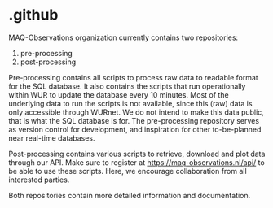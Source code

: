 # .github

MAQ-Observations organization currently contains two repositories:
1) pre-processing
2) post-processing

Pre-processing contains all scripts to process raw data to readable format for the SQL database. It also contains the scripts that run operationally within WUR to update the database every 10 minutes. Most of the underlying data to run the scripts is not available, since this (raw) data is only accessible through WURnet. We do not intend to make this data public, that is what the SQL database is for. The pre-processing repository serves as version control for development, and inspiration for other to-be-planned near real-time databases.

Post-processing contains various scripts to retrieve, download and plot data through our API. Make sure to register at https://maq-observations.nl/api/ to be able to use these scripts. Here, we encourage collaboration from all interested parties.

Both repositories contain more detailed information and documentation.
